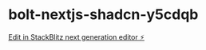 # bolt-nextjs-shadcn-y5cdqb

[Edit in StackBlitz next generation editor ⚡️](https://stackblitz.com/~/github.com/Samuka007/bolt-nextjs-shadcn-y5cdqb)